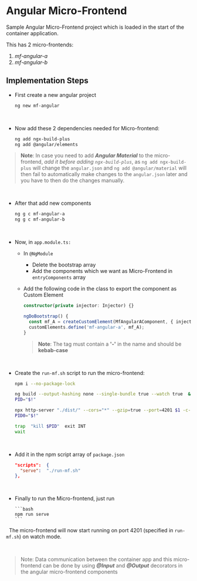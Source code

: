 # Angular Micro-Frontend

Sample Angular Micro-Frontend project which is loaded in the start of the container application.

This has 2 micro-frontends:

1.  _mf-angular-a_
2.  _mf-angular-b_

## Implementation Steps

- First create a new angular project

  ```bash
  ng new mf-angular
  ```

&nbsp;

- Now add these 2 dependencies needed for Micro-frontend:

  ```bash
  ng add ngx-build-plus
  ng add @angular/elements
  ```

> **Note**: In case you need to add **_Angular Material_** to the micro-frontend,
> _add it before adding `ngx-build-plus`_, as `ng add ngx-build-plus` will
> change the `angular.json` and `ng add @angular/material` will then fail
> to automatically make changes to the `angular.json` later and you have
> to then do the changes manually.

&nbsp;

- After that add new components

  ```bash
  ng g c mf-angular-a
  ng g c mf-angular-b
  ```

&nbsp;

- Now, in `app.module.ts:`

  - In `@NgModule`

    - Delete the bootstrap array
    - Add the components which we want as Micro-Frontend in `entryComponents` array

  - Add the following code in the class to export the component as Custom Element

    ```typescript
    constructor(private injector: Injector) {}

    ngDoBootstrap() {
      const mf_A = createCustomElement(MfAngularAComponent, { injector: this.injector });
      customElements.define('mf-angular-a', mf_A);
    }
    ```

    > **Note**: The tag must contain a **'-'** in the name and should be **kebab-case**

&nbsp;

- Create the `run-mf.sh` script to run the micro-frontend:

  ```bash
  npm i --no-package-lock

  ng build --output-hashing none --single-bundle true --watch true  &
  PID="$!"

  npx http-server "./dist/" --cors="*" --gzip=true --port=4201 $1 -c-1
  PID0="$!"

  trap  "kill $PID"  exit INT
  wait
  ```

&nbsp;

- Add it in the npm script array of `package.json`

  ```json
  "scripts":  {
  	"serve":  "./run-mf.sh"
  },
  ```

&nbsp;

- Finally to run the Micro-frontend, just run

      ```bash
      npm run serve
      ```

&nbsp;
The micro-frontend will now start running on port 4201 (specified in `run-mf.sh`) on watch mode.

&nbsp;

> Note: Data communication between the container app and this micro-frontend can be
> done by using **_@Input_** and **_@Output_** decorators in the angular
> micro-frontend components
